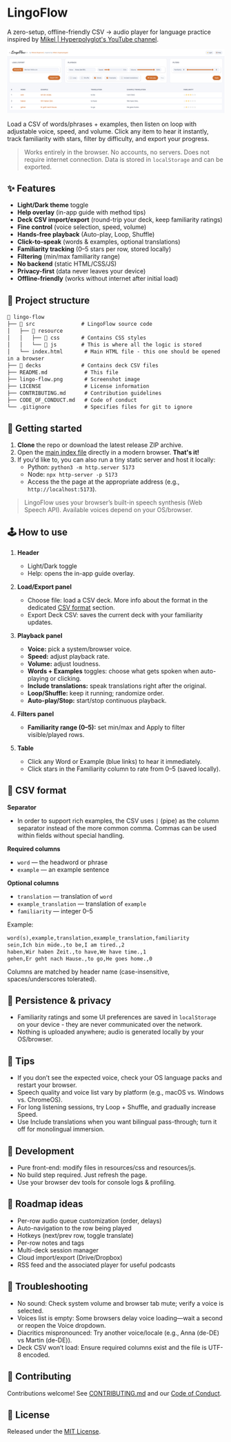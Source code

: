 # LingoFlow

A zero-setup, offline-friendly CSV → audio player for language practice inspired by [Mikel | Hyperpolyglot's YouTube channel](https://www.youtube.com/@NaturalLanguageLearning).

![LingoFlow screenshot](lingo-flow.png)

Load a CSV of words/phrases + examples, then listen on loop with adjustable voice, speed, and volume. Click any item to hear it instantly, track familiarity with stars, filter by difficulty, and export your progress.

> Works entirely in the browser. No accounts, no servers. Does not require internet connection. Data is stored in `localStorage` and can be exported.

## ✨ Features

* **Light/Dark theme** toggle
* **Help overlay** (in-app guide with method tips)
* **Deck CSV import/export** (round-trip your deck, keep familiarity ratings)
* **Fine control** (voice selection, speed, volume)
* **Hands-free playback** (Auto-play, Loop, Shuffle)
* **Click-to-speak** (words & examples, optional translations)
* **Familiarity tracking** (0–5 stars per row, stored locally)
* **Filtering** (min/max familiarity range)
* **No backend** (static HTML/CSS/JS)
* **Privacy-first** (data never leaves your device)
* **Offline-friendly** (works without internet after initial load)

## 📁 Project structure

```
📁 lingo-flow
├── 📁 src               # LingoFlow source code
│   ├── 📁 resource
│   │   ├── 📁 css       # Contains CSS styles
│   │   └── 📁 js        # This is where all the logic is stored
│   └── index.html       # Main HTML file - this one should be opened in a browser
├── 📁 decks             # Contains deck CSV files
├── README.md            # This file
├── lingo-flow.png       # Screenshot image
├── LICENSE              # License information
├── CONTRIBUTING.md      # Contribution guidelines
├── CODE_OF_CONDUCT.md   # Code of conduct
└── .gitignore           # Specifies files for git to ignore
```

## 🚀 Getting started

1. **Clone** the repo or download the latest release ZIP archive.
2. Open the [main index file](src/index.html) directly in a modern browser. **That's it!**
3. If you'd like to, you can also run a tiny static server and host it locally:
   * Python: `python3 -m http.server 5173`
   * Node: `npx http-server -p 5173`
   * Access the the page at the appropriate address (e.g., `http://localhost:5173`).

> LingoFlow uses your browser’s built-in speech synthesis (Web Speech API). Available voices depend on your OS/browser.

## 🕹️ How to use

1. **Header**
    * Light/Dark toggle
    * Help: opens the in-app guide overlay.

2. **Load/Export panel**
    * Choose file: load a CSV deck. More info about the format in the dedicated [CSV format](#📄-csv-format) section.
    * Export Deck CSV: saves the current deck with your familiarity updates.

3. **Playback panel**
    * **Voice:** pick a system/browser voice.
    * **Speed:** adjust playback rate.
    * **Volume:** adjust loudness.
    * **Words + Examples** toggles: choose what gets spoken when auto-playing or clicking.
    * **Include translations:** speak translations right after the original.
    * **Loop/Shuffle:** keep it running; randomize order.
    * **Auto-play/Stop:** start/stop continuous playback.

4. **Filters panel**
   * **Familiarity range (0–5):** set min/max and Apply to filter visible/played rows.

5. **Table**
    * Click any Word or Example (blue links) to hear it immediately.
    * Click stars in the Familiarity column to rate from 0–5 (saved locally).

## 📄 CSV format

**Separator**
* In order to support rich examples, the CSV uses `|` (pipe) as the column separator instead of the more common comma. Commas can be used within fields without special handling.

**Required columns**
* `word` — the headword or phrase
* `example` — an example sentence

**Optional columns**
* `translation` — translation of `word`
* `example_translation` — translation of `example`
* `familiarity` — integer 0–5

Example:

```csv
word(s),example,translation,example_translation,familiarity
sein,Ich bin müde.,to be,I am tired.,2
haben,Wir haben Zeit.,to have,We have time.,1
gehen,Er geht nach Hause.,to go,He goes home.,0
```

Columns are matched by header name (case-insensitive, spaces/underscores tolerated).

## 💾 Persistence & privacy

* Familiarity ratings and some UI preferences are saved in `localStorage` on your device - they are never communicated over the network.
* Nothing is uploaded anywhere; audio is generated locally by your OS/browser.

## 🧩 Tips

* If you don’t see the expected voice, check your OS language packs and restart your browser.
* Speech quality and voice list vary by platform (e.g., macOS vs. Windows vs. ChromeOS).
* For long listening sessions, try Loop + Shuffle, and gradually increase Speed.
* Use Include translations when you want bilingual pass-through; turn it off for monolingual immersion.

## 🧪 Development

* Pure front-end: modify files in resources/css and resources/js.
* No build step required. Just refresh the page.
* Use your browser dev tools for console logs & profiling.

## 🧭 Roadmap ideas

* Per-row audio queue customization (order, delays)
* Auto-navigation to the row being played
* Hotkeys (next/prev row, toggle translate)
* Per-row notes and tags
* Multi-deck session manager
* Cloud import/export (Drive/Dropbox)
* RSS feed and the associated player for useful podcasts

## 🐛 Troubleshooting

* No sound: Check system volume and browser tab mute; verify a voice is selected.
* Voices list is empty: Some browsers delay voice loading—wait a second or reopen the Voice dropdown.
* Diacritics mispronounced: Try another voice/locale (e.g., Anna (de-DE) vs Martin (de-DE)).
* Deck CSV won’t load: Ensure required columns exist and the file is UTF-8 encoded.

## 🤝 Contributing

Contributions welcome! See [CONTRIBUTING.md](CONTRIBUTING.md) and our [Code of Conduct](CODE_OF_CONDUCT.md).

## 📝 License

Released under the [MIT License](LICENSE).